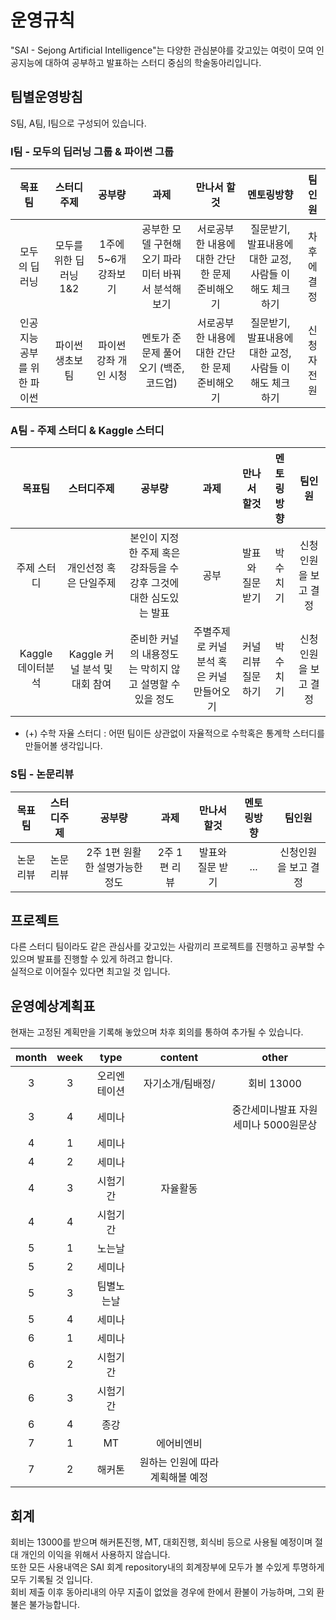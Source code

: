 
# 운영규칙
"SAI - Sejong Artificial Intelligence"는 다양한 관심분야를 갖고있는 여럿이 모여 인공지능에 대하여 공부하고 발표하는 스터디 중심의 학술동아리입니다.

## 팀별운영방침
S팀, A팀, I팀으로 구성되어 있습니다.

### I팀 - 모두의 딥러닝 그룹 & 파이썬 그룹
|목표팀|스터디주제|공부량|과제|만나서 할것|멘토링방향|팀인원|
|:----:|:----:|:----:|:----:|:----:|:----:|:----:|
|모두의 딥러닝|모두를 위한 딥러닝 1&2|1주에 5~6개 강좌보기|공부한 모델 구현해오기 파라미터 바꿔서 분석해보기|서로공부한 내용에 대한 간단한 문제 준비해오기|질문받기, 발표내용에대한 교정, 사람들 이해도 체크하기|차후에 결정|
|인공지능공부를 위한 파이썬|파이썬 생초보팀|파이썬강좌 개인 시청|멘토가 준 문제 풀어오기 (백준, 코드업)|서로공부한 내용에 대한 간단한 문제 준비해오기|질문받기, 발표내용에대한 교정, 사람들 이해도 체크하기|신청자 전원|


### A팀 - 주제 스터디 & Kaggle 스터디
|목표팀|스터디주제|공부량|과제|만나서 할것|멘토링방향|팀인원|
|:----:|:----:|:----:|:----:|:----:|:----:|:----:|
|주제 스터디|개인선정 혹은 단일주제|본인이 지정한 주제 혹은 강좌등을 수강후 그것에 대한 심도있는 발표|공부|발표와 질문 받기|박수치기|신청인원을 보고 결정|
|Kaggle 데이터분석|Kaggle 커널 분석 및 대회 참여|준비한 커널의 내용정도는 막히지 않고 설명할 수 있을 정도|주별주제로 커널 분석 혹은 커널 만들어오기|커널리뷰 질문하기|박수치기|신청인원을 보고 결정|
- (+) 수학 자율 스터디 : 어떤 팀이든 상관없이 자율적으로 수학혹은 통계학 스터디를 만들어볼 생각입니다.

### S팀 - 논문리뷰
|목표팀|스터디주제|공부량|과제|만나서 할것|멘토링방향|팀인원|
|:----:|:----:|:----:|:----:|:----:|:----:|:----:|
|논문리뷰|논문리뷰|2주 1편 원활한 설명가능한정도|2주 1편 리뷰|발표와 질문 받기|...|신청인원을 보고 결정|

## 프로젝트
다른 스터디 팀이라도 같은 관심사를 갖고있는 사람끼리 프로젝트를 진행하고 공부할 수 있으며 발표를 진행할 수 있게 하려고 합니다.  
실적으로 이어질수 있다면 최고일 것 입니다.

## 운영예상계획표
현재는 고정된 계획만을 기록해 놓았으며 차후 회의를 통하여 추가될 수 있습니다.

|month|week|type|content|other|
|:----:|:----:|:----:|:----:|:----:|
|3|3|오리엔테이션|자기소개/팀배정/|회비 13000|
|3|4|세미나||중간세미나발표 자원 세미나 5000원문상|
|4|1|세미나|||
|4|2|세미나|||
|4|3|시험기간|자율활동||
|4|4|시험기간|||
|5|1|노는날|||
|5|2|세미나|||
|5|3|팀별노는날|||
|5|4|세미나|||
|6|1|세미나|||
|6|2|시험기간|||
|6|3|시험기간|||
|6|4|종강|||
|7|1|MT|에어비엔비||
|7|2|해커톤|원하는 인원에 따라 계획해볼 예정||

## 회계 
회비는 13000를 받으며 해커톤진행, MT, 대회진행, 회식비 등으로 사용될 예정이며 절대 개인의 이익을 위해서 사용하지 않습니다.  
또한 모든 사용내역은 SAI 회계 repository내의 회계장부에 모두가 볼 수있게 투명하게 모두 기록될 것 입니다.  
회비 제출 이후 동아리내의 아무 지출이 없었을 경우에 한에서 환불이 가능하며, 그외 환불은 불가능합니다. 

## 

